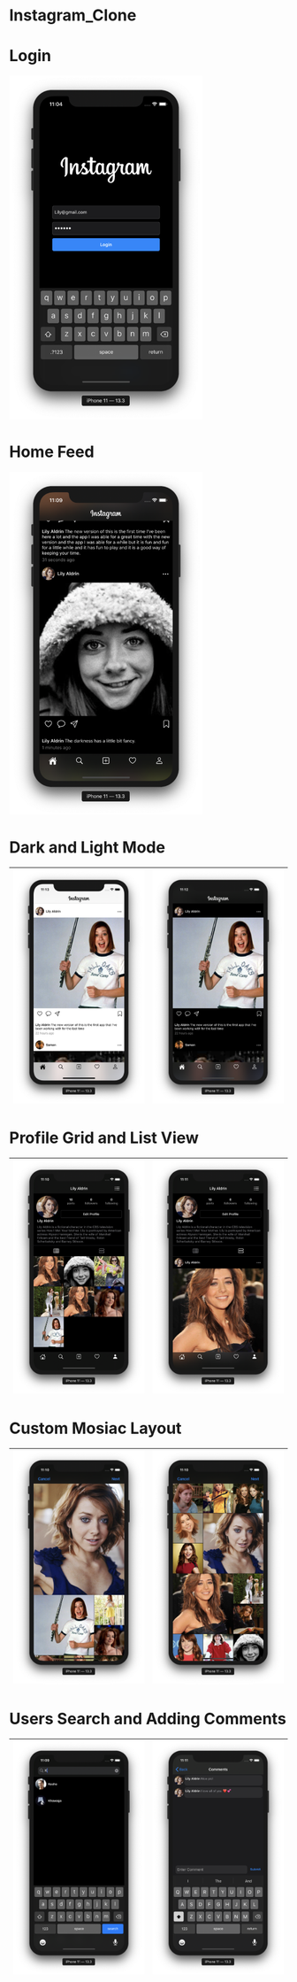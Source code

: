 # Instagram_Clone

# Login

<img src="images/login.png" width="350">

# Home Feed

<img src="images/homeFeedd.png" width="350">

# Dark and Light Mode

| <img src="images/light.png" width="350"> | <img src="images/dark.png" width="350"> | 
|:---:|:---:|

# Profile Grid and List View

| <img src="images/profileGrid.png" width="350"> | <img src="images/profile.png" width="350"> | 
|:---:|:---:|

# Custom Mosiac Layout

| <img src="images/imagePicker1.png" width="350"> | <img src="images/imagePicker2.png" width="350"> | 
|:---:|:---:|


# Users Search and Adding Comments

| <img src="images/search.png" width="350"> | <img src="images/comments.png" width="350"> | 
|:---:|:---:|




